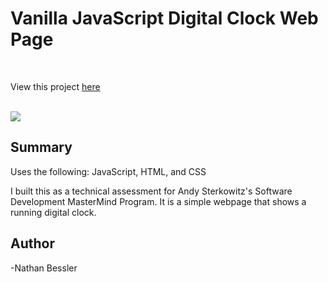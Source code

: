 # Vanilla JavaScript Digital Clock Web Page

<br>

View this project [here](https://natebess.github.io/Clock-Project/)

<br>

<image src="Digital-Clock.png">

## Summary

Uses the following: JavaScript, HTML, and CSS

I built this as a technical assessment for Andy Sterkowitz's Software Development MasterMind Program.
It is a simple webpage that shows a running digital clock.

## Author

-Nathan Bessler
